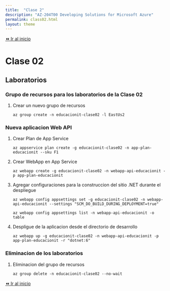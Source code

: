 ```yaml
---
title:  "Clase 2"
description: "AZ-204T00 Developing Solutions for Microsoft Azure"
permalink: class02.html
layout: theme
---
```


[⏪ Ir al inicio](index.md)

# Clase 02

## Laboratorios

### Grupo de recursos para los laboratorios de la Clase 02

1. Crear un nuevo grupo de recursos
    ```pwsh
    az group create -n educacionit-clase02 -l EastUs2
    ```

### Nueva aplicacion Web API

1. Crear Plan de App Service
    ```pwsh
    az appservice plan create -g educacionit-clase02 -n app-plan-educacionit --sku F1
    ```
1. Crear WebApp en App Service
    ```pwsh
    az webapp create -g educacionit-clase02 -n webapp-api-educacionit -p app-plan-educacionit
    ```
1. Agregar configuraciones para la construccion del sitio .NET durante el despliegue
    ```pwsh
    az webapp config appsettings set -g educacionit-clase02 -n webapp-api-educacionit --settings "SCM_DO_BUILD_DURING_DEPLOYMENT=true"

    az webapp config appsettings list -n webapp-api-educacionit -o table
    ```
1. Despligue de la aplicacion desde el directorio de desarrollo
    ```pwsh
    az webapp up -g educacionit-clase02 -n webapp-api-educacionit -p app-plan-educacionit -r "dotnet:6"
    ```

### Eliminacion de los laboratorios

1. Eliminacion del grupo de recursos
    ```pwsh
    az group delete -n educacionit-clase02 --no-wait
    ```

[⏪ Ir al inicio](index.md)